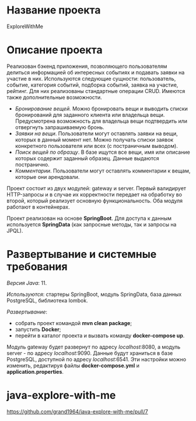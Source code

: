 # Название проекта
ExploreWithMe

# Описание проекта
Реализован бэкенд приложения, позволяющего пользователям делиться информацией об интересных событиях и подавать заявки на участие в них. Используются следующие сущности: пользователь, событие, категория событий, подборка событий, заявка на участие, рейтинг. Для них реализованы стандартные операции CRUD. Имеются также дополнительные возможности.
- *Бронирование вещей.* Можно бронировать вещи и выводить списки бронирований для заданного клиента или владельца вещи. Предусмотрена возможность для владельца вещи подтвердить или отвергнуть запрашиваемую бронь.
- *Заявки на вещи*. Пользователи могут оставлять заявки на вещи, которых в данный момент нет. Можно получать списки заявок конкретного пользователя или всех (с постраничным выводом).   
- *Поиск вещей по образцу*. В базе ищутся все вещи, имя или описание которых содержит заданный образец. Данные выдаются постранично.
- *Комментарии*. Пользователи могут оставлять комментарии к вещам, которые они арендовали.

Проект состоит из двух модулей: gateway и server. Первый валидирует HTTP-запросы и в случае их корректности передает на обработку во второй, который реализует основную функциональность. Оба модуля работают в контейнерах.

Проект реализован на основе **SpringBoot**. Для доступа к данным используется **SpringData** (как запросные методы, так и запросы на JPQL). 

# Развертывание и системные требования
*Версия Java*: 11. 

*Используются*: стартеры SpringBoot, модуль SpringData, база данных PostgreSQL, библиотека lombok. 

*Развертывание*: 
- собрать проект командой **mvn clean package**;
- запустить **Docker**; 
- перейти в каталог проекта и вызвать команду **docker-compose up**.

Модуль gateway будет развернут по адресу *localhost*:8080, а модуль server - по адресу *localhost*:9090. Данные будут храниться в базе PostgreSQL, доступной по адресу *localhost*:6541. Эти настройки можно изменить, редактируя файлы **docker-compose.yml** и **application.properties**. 

# java-explore-with-me
https://github.com/grand1964/java-explore-with-me/pull/7
